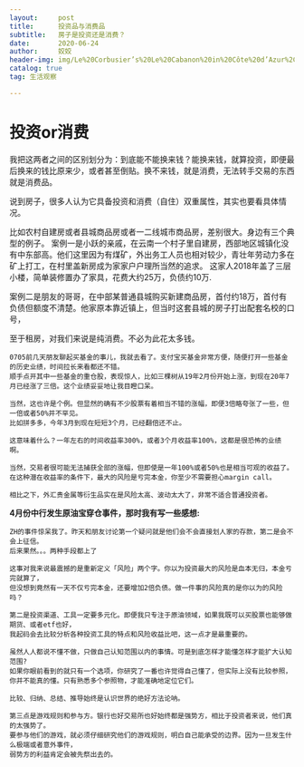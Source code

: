 ```yaml
---
layout:     post
title:      投资品与消费品
subtitle:   房子是投资还是消费？
date:       2020-06-24
author:     姣姣
header-img: img/Le%20Corbusier’s%20Le%20Cabanon%20in%20Côte%20d’Azur%2C%20France%2C%20photographed%20in%202015..png
catalog: true
tag: 生活观察

---
```

# 投资or消费

我把这两者之间的区别划分为：到底能不能换来钱？能换来钱，就算投资，即便最后换来的钱比原来少，或者甚至倒贴。换不来钱，就是消费，无法转手交易的东西就是消费品。

说到房子，很多人认为它具备投资和消费（自住）双重属性，其实也要看具体情况。

比如农村自建房或者县城商品房或者一二线城市商品房，差别很大。身边有三个典型的例子。
案例一是小跃的亲戚，在云南一个村子里自建房，西部地区城镇化没有中东部高。他们这里因为有煤矿，外出务工人员也相对较少，青壮年劳动力多在矿上打工，在村里盖新房成为家家户户理所当然的追求。
这家人2018年盖了三层小楼，简单装修置办了家具，花费大约25万，负债约10万.

案例二是朋友的哥哥，在中部某普通县城购买新建商品房，首付约18万，首付有负债但额度不清楚。他家原本靠近镇上，但当时这套县城的房子打出配套名校的口号，




至于租房，对我们来说是纯消费。不必为此花太多钱。


```
0705前几天朋友聊起买基金的事儿，我就去看了。支付宝买基金非常方便，随便打开一些基金的历史业绩，时间拉长来看都还不错。
顺手点开其中一些基金的重仓股，表现惊人，比如三棵树从19年2月份开始上涨，到现在20年7月已经涨了三倍。这个业绩妥妥地让我目瞪口呆。

当然，这也许是个例。但显然的确有不少股票有着相当不错的涨幅，即便3倍略夸张了一些，但一倍或者50%并不罕见。
比如拼多多，今年3月到现在短短3个月，已经翻倍还不止。

这意味着什么？一年左右的时间收益率300%，或者3个月收益率100%，这都是很恐怖的业绩啊。

当然，交易者很可能无法捕获全部的涨幅，但即使是一年100%或者50%也是相当可观的收益了。
在这种潜在收益率的条件下，最大的风险是亏完本金，你至少不需要担心margin call。

相比之下，外汇贵金属等衍生品实在是风险太高、波动太大了，非常不适合普通投资者。

```

**4月份中行发生原油宝穿仓事件，那时我有写一些感想:**

```
ZH的事件惊呆我了。昨天和朋友讨论第一个疑问就是他们会不会直接划人家的存款，第二是会不会上征信。
后来果然。。。两种手段都上了

这事对我来说最震撼的是重新定义「风险」两个字。你以为投资最大的风险是血本无归，本金亏完就算了，
但没想到竟然有一天不仅亏完本金，还要增加2倍负债。做一件事的风险真的是你以为的风险吗？

第二是投资渠道、工具一定要多元化。即便我只专注于原油领域，如果我既可以买股票也能够做期货、或者etf也好，
我起码会去比较分析各种投资工具的特点和风险收益比吧，这一点才是最重要的。

虽然人人都说不懂不做，只做自己认知范围以内的事情。可是到底怎样才能懂怎样才能扩大认知范围? 
如果你眼前看到的就只有一个选项，你研究了一番也许觉得自己懂了，但实际上没有比较参照，
你并不能真的懂。只有熟悉多个参照物，才能准确地定位它们。

比较、归纳、总结、推导始终是认识世界的绝好方法论呐。

第三点是游戏规则和参与方。银行也好交易所也好始终都是强势方，相比于投资者来说，他们真的太强势了。
要参与他们的游戏，就必须仔细研究他们的游戏规则，明白自己能承受的边界。因为一旦发生什么极端或者意外事件，
弱势方的利益肯定会被先祭出去的。

```
